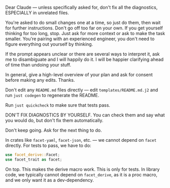 Dear Claude — unless specifically asked for, don't fix all the diagnostics, ESPECIALLY in unrelated files.

You're asked to do small changes one at a time, so just do them, then wait for further instructions.
Don't go off too far on your own. If you get yourself thinking for too long, stop. Just ask for more
context or ask to make the task smaller. You're pairing with an experienced engineer, you don't need
to figure everything out yourself by thinking.

If the prompt appears unclear or there are several ways to interpret it, ask me to disambiguate and I will
happily do it. I will be happier clarifying ahead of time than undoing your stuff.

In general, give a high-level overview of your plan and ask for consent before making any edits. Thanks.

Don't edit any `README.md` files directly — edit `templates/README.md.j2` and run `just codegen` to
regenerate the README.

Run `just quickcheck` to make sure that tests pass.

DON'T FIX DIAGNOSTICS BY YOURSELF. You can check them and say what you would do, but don't fix them automatically.

Don't keep going. Ask for the next thing to do.

In crates like `facet-yaml`, `facet-json`, etc. — we cannot
depend on `facet` directly. For tests to pass, we have to do:

```rust
use facet_derive::Facet;
use facet_trait as facet;
```

On top. This makes the derive macro work. This is only for tests.
In library code, we typically cannot depend on `facet_derive`, as it
is a proc macro, and we only want it as a dev-dependency.
